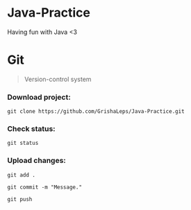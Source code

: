 # Java-Practice
Having fun with Java <3

# Git
> Version-control system

[cheat sheet]: http://overapi.com/static/cs/git-cheat-sheet.pdf

### Download project:
```git clone https://github.com/GrishaLeps/Java-Practice.git```

### Check status:
```git status```

### Upload changes:
```git add .```

```git commit -m "Message."```

```git push```
